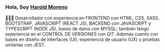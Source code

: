 ### Hola, Soy [**Harold Moreno**](https://www.haroldmoreno.com)
👨🏾‍💻 Desarrollador con experiencia en FRONTEND con HTML, CSS, SASS, BOOTSTRAP, JAVASCRIPT (REACT JS), BACKEND con JAVASCRIPT y TYPESCRIPT (NODE JS), bases de datos con MYSQL; también tengo experiencia en el CONTROL DE VERSIONES con GIT. Además cuento con bases en diseño de interfaces (UI), experiencia de usuario (UX) y pruebas unitarias con JEST. 
